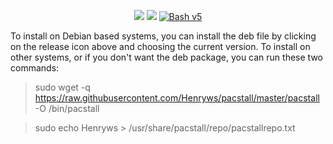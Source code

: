 <p align="center">
<a href="./LICENSE.md"><img src="https://img.shields.io/badge/license-GPL-blue.svg?style=flat-square&logo"></a>
<a href="https://github.com/Henryws/pacstall/releases"><img src="https://img.shields.io/github/v/release/Henryws/pacstall?color=red&style=flat-square"></a>
<a href="https://www.gnu.org/software/bash/"><img src="https://img.shields.io/badge/bash-v5-brightgreen?style=flat-square&logo" alt="Bash v5"></a>
</p>
To install on Debian based systems, you can install the deb file by clicking on the release icon above and choosing the current version. To install on other systems, or if you don't want the deb package, you can run these two commands:

> sudo wget -q https://raw.githubusercontent.com/Henryws/pacstall/master/pacstall -O /bin/pacstall

> sudo echo Henryws > /usr/share/pacstall/repo/pacstallrepo.txt

